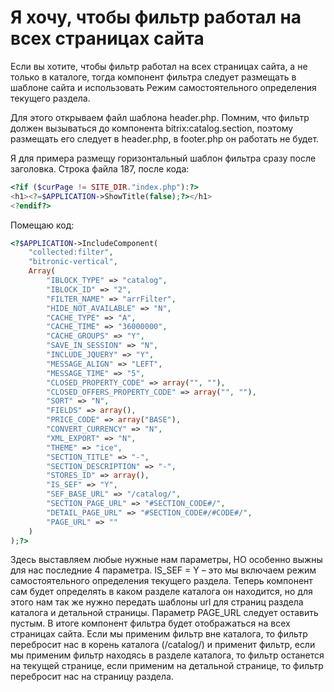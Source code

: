 # Я хочу, чтобы фильтр работал на всех страницах сайта

Если вы хотите, чтобы фильтр работал на всех страницах сайта, а не только в каталоге, тогда компонент фильтра следует размещать в шаблоне сайта и использовать Режим самостоятельного определения текущего раздела.

Для этого открываем файл шаблона header.php. Помним, что фильтр должен вызываться до компонента bitrix:catalog.section, поэтому размещать его следует в header.php, в footer.php он работать не будет.

Я для примера размещу горизонтальный шаблон фильтра сразу после заголовка. Строка файла 187, после кода:

```php
<?if ($curPage != SITE_DIR."index.php"):?>
<h1><?=$APPLICATION->ShowTitle(false);?></h1>
<?endif?>
```

Помещаю код:

```php
<?$APPLICATION->IncludeComponent(
	"collected:filter",
	"bitronic-vertical",
	Array(
		"IBLOCK_TYPE" => "catalog",
		"IBLOCK_ID" => "2",
		"FILTER_NAME" => "arrFilter",
		"HIDE_NOT_AVAILABLE" => "N",
		"CACHE_TYPE" => "A",
		"CACHE_TIME" => "36000000",
		"CACHE_GROUPS" => "Y",
		"SAVE_IN_SESSION" => "N",
		"INCLUDE_JQUERY" => "Y",
		"MESSAGE_ALIGN" => "LEFT",
		"MESSAGE_TIME" => "5",
		"CLOSED_PROPERTY_CODE" => array("", ""),
		"CLOSED_OFFERS_PROPERTY_CODE" => array("", ""),
		"SORT" => "N",
		"FIELDS" => array(),
		"PRICE_CODE" => array("BASE"),
		"CONVERT_CURRENCY" => "N",
		"XML_EXPORT" => "N",
		"THEME" => "ice",
		"SECTION_TITLE" => "-",
		"SECTION_DESCRIPTION" => "-",
		"STORES_ID" => array(),
		"IS_SEF" => "Y",
		"SEF_BASE_URL" => "/catalog/",
		"SECTION_PAGE_URL" => "#SECTION_CODE#/",
		"DETAIL_PAGE_URL" => "#SECTION_CODE#/#CODE#/",
		"PAGE_URL" => ""
	)
);?>
```

Здесь выставляем любые нужные нам параметры, НО особенно выжны для нас последние 4 параметра. IS_SEF = Y – это мы включаем режим самостоятельного определения текущего раздела. Теперь компонент сам будет определять в каком разделе каталога он находится, но для этого нам так же нужно передать шаблоны url для страниц раздела каталога и детальной страницы. Параметр PAGE_URL следует оставить пустым. В итоге компонент фильтра будет отображаться на всех страницах сайта. Если мы применим фильтр вне каталога, то фильтр перебросит нас в корень каталога (/catalog/) и применит фильтр, если мы применим фильтр находясь в разделе каталога, то фильтр останется на текущей странице, если применим на детальной странице, то фильтр перебросит нас на страницу раздела.